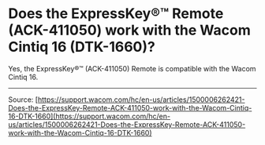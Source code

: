 # Does the ExpressKey®™ Remote (ACK-411050)  work with the Wacom Cintiq 16 (DTK-1660)?

Yes, the ExpressKey®™ (ACK-411050) Remote is compatible with the Wacom Cintiq 16.

---
Source: [https://support.wacom.com/hc/en-us/articles/1500006262421-Does-the-ExpressKey-Remote-ACK-411050-work-with-the-Wacom-Cintiq-16-DTK-1660](https://support.wacom.com/hc/en-us/articles/1500006262421-Does-the-ExpressKey-Remote-ACK-411050-work-with-the-Wacom-Cintiq-16-DTK-1660)
